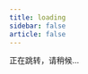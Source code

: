 ```yaml
---
title: loading
sidebar: false
article: false
---
```


<script setup>
const beginDate = new Date('2025-09-30T00:00:00');
const endDate = new Date('2025-10-01T00:00:00');
const now = new Date();

if (beginDate<= now && now  <= endDate) {
  // 跳转到页面 A
  window.location.href = '/index-lock';
} else {
  // 跳转到页面 B
  window.location.href = '/index-blog';
}
</script>

正在跳转，请稍候...
